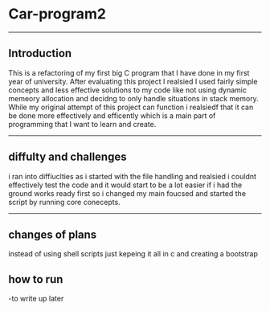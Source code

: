 # Car-program2

---

## Introduction
This is a refactoring of my first big C program that I have done in my first year of university. After evaluating this project I realsied I used fairly simple concepts and less effective solutions to my code like not using dynamic memeory allocation and decidng to only handle situations in stack memory. While my original attempt of this project can function i realsiedf that it can be done more effectively and efficently which is a main part of programming that I want to learn and create.

---

## diffulty and challenges
i ran into diffiuclties as i started with the file handling and realsied i couldnt effectively test the code and it would start to be a lot easier if i had the ground works ready first so i changed my main foucsed and started the script by running core conecepts.

---

## changes of plans
instead of using shell scripts just kepeing it all in c and creating a bootstrap 


## how to run
-to write up later
